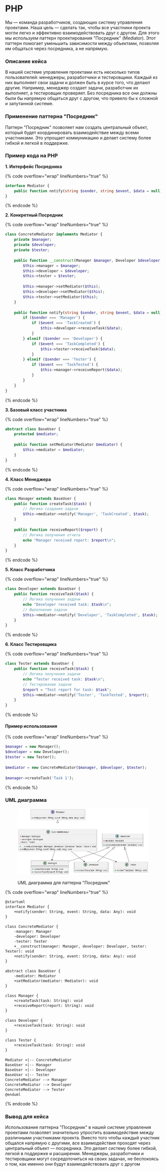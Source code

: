 # PHP

Мы — команда разработчиков, создающих систему управления проектами. Наша цель — сделать так, чтобы все участники проекта могли легко и эффективно взаимодействовать друг с другом. Для этого мы используем паттерн проектирования "Посредник" (Mediator). Этот паттерн помогает уменьшить зависимости между объектами, позволяя им общаться через посредника, а не напрямую.

### Описание кейса

В нашей системе управления проектами есть несколько типов пользователей: менеджеры, разработчики и тестировщики. Каждый из них выполняет свои задачи и должен быть в курсе того, что делают другие. Например, менеджер создает задачи, разработчик их выполняет, а тестировщик проверяет. Без посредника все они должны были бы напрямую общаться друг с другом, что привело бы к сложной и запутанной системе.

### Применение паттерна "Посредник"

Паттерн "Посредник" позволяет нам создать центральный объект, который будет координировать взаимодействие между всеми участниками. Это упрощает коммуникацию и делает систему более гибкой и легкой в поддержке.

### Пример кода на PHP

**1. Интерфейс Посредника**

{% code overflow="wrap" lineNumbers="true" %}
```php
interface Mediator {
    public function notify(string $sender, string $event, $data = null);
}
```
{% endcode %}

**2. Конкретный Посредник**

{% code overflow="wrap" lineNumbers="true" %}
```php
class ConcreteMediator implements Mediator {
    private $manager;
    private $developer;
    private $tester;

    public function __construct(Manager $manager, Developer $developer, Tester $tester) {
        $this->manager = $manager;
        $this->developer = $developer;
        $this->tester = $tester;

        $this->manager->setMediator($this);
        $this->developer->setMediator($this);
        $this->tester->setMediator($this);
    }

    public function notify(string $sender, string $event, $data = null) {
        if ($sender === 'Manager') {
            if ($event === 'TaskCreated') {
                $this->developer->receiveTask($data);
            }
        } elseif ($sender === 'Developer') {
            if ($event === 'TaskCompleted') {
                $this->tester->receiveTask($data);
            }
        } elseif ($sender === 'Tester') {
            if ($event === 'TaskTested') {
                $this->manager->receiveReport($data);
            }
        }
    }
}
```
{% endcode %}

**3. Базовый класс участника**

{% code overflow="wrap" lineNumbers="true" %}
```php
abstract class BaseUser {
    protected $mediator;

    public function setMediator(Mediator $mediator) {
        $this->mediator = $mediator;
    }
}
```
{% endcode %}

**4. Класс Менеджера**

{% code overflow="wrap" lineNumbers="true" %}
```php
class Manager extends BaseUser {
    public function createTask($task) {
        // Логика создания задачи
        $this->mediator->notify('Manager', 'TaskCreated', $task);
    }

    public function receiveReport($report) {
        // Логика получения отчета
        echo "Manager received report: $report\n";
    }
}
```
{% endcode %}

**5. Класс Разработчика**

{% code overflow="wrap" lineNumbers="true" %}
```php
class Developer extends BaseUser {
    public function receiveTask($task) {
        // Логика получения задачи
        echo "Developer received task: $task\n";
        // Выполнение задачи
        $this->mediator->notify('Developer', 'TaskCompleted', $task);
    }
}
```
{% endcode %}

**6. Класс Тестировщика**

{% code overflow="wrap" lineNumbers="true" %}
```php
class Tester extends BaseUser {
    public function receiveTask($task) {
        // Логика получения задачи
        echo "Tester received task: $task\n";
        // Тестирование задачи
        $report = "Test report for task: $task";
        $this->mediator->notify('Tester', 'TaskTested', $report);
    }
}
```
{% endcode %}

#### Пример использования

{% code overflow="wrap" lineNumbers="true" %}
```php
$manager = new Manager();
$developer = new Developer();
$tester = new Tester();

$mediator = new ConcreteMediator($manager, $developer, $tester);

$manager->createTask('Task 1');
```
{% endcode %}

### UML диаграмма

<figure><img src="../../../../../.gitbook/assets/image (2) (1) (1) (1) (1).png" alt=""><figcaption><p>UML диаграмма для паттерна "Посредник"</p></figcaption></figure>

{% code overflow="wrap" lineNumbers="true" %}
```plantuml
@startuml
interface Mediator {
    +notify(sender: String, event: String, data: Any): void
}

class ConcreteMediator {
    -manager: Manager
    -developer: Developer
    -tester: Tester
    +__construct(manager: Manager, developer: Developer, tester: Tester): void
    +notify(sender: String, event: String, data: Any): void
}

abstract class BaseUser {
    -mediator: Mediator
    +setMediator(mediator: Mediator): void
}

class Manager {
    +createTask(task: String): void
    +receiveReport(report: String): void
}

class Developer {
    +receiveTask(task: String): void
}

class Tester {
    +receiveTask(task: String): void
}

Mediator <|-- ConcreteMediator
BaseUser <|-- Manager
BaseUser <|-- Developer
BaseUser <|-- Tester
ConcreteMediator --> Manager
ConcreteMediator --> Developer
ConcreteMediator --> Tester
@enduml
```
{% endcode %}

### Вывод для кейса

Использование паттерна "Посредник" в нашей системе управления проектами позволяет значительно упростить взаимодействие между различными участниками проекта. Вместо того чтобы каждый участник общался напрямую с другими, все взаимодействия проходят через центральный объект — посредника. Это делает систему более гибкой, легкой в поддержке и расширении. Менеджеры, разработчики и тестировщики могут сосредоточиться на своих задачах, не беспокоясь о том, как именно они будут взаимодействовать друг с другом
